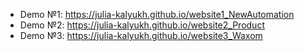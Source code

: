 * Demo №1: https://julia-kalyukh.github.io/website1_NewAutomation
* Demo №2: https://julia-kalyukh.github.io/website2_Product
* Demo №3: https://julia-kalyukh.github.io/website3_Waxom
